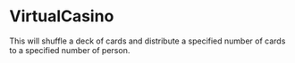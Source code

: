 VirtualCasino
=============
This will shuffle a deck of cards and distribute a specified number of cards to a specified number of person.
